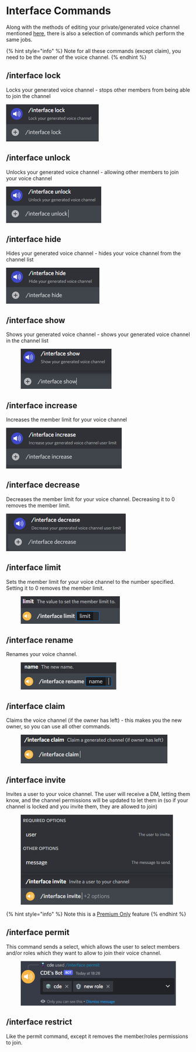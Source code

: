 # Interface Commands

Along with the methods of editing your private/generated voice channel mentioned [here](../../voice-generator-interface.md), there is also a selection of commands which perform the same jobs.

{% hint style="info" %}
Note for all these commands (except claim), you need to be the owner of the voice channel.
{% endhint %}

## /interface lock

Locks your generated voice channel - stops other members from being able to join the channel

![](<../../.gitbook/assets/image (80).png>)

## /interface unlock

Unlocks your generated voice channel - allowing other members to join your voice channel

![](<../../.gitbook/assets/image (9).png>)

## /interface hide

Hides your generated voice channel - hides your voice channel from the channel list

![](<../../.gitbook/assets/image (22).png>)

## /interface show

Shows your generated voice channel - shows your generated voice channel in the channel list

<figure><img src="../../.gitbook/assets/image (49).png" alt=""><figcaption></figcaption></figure>

## /interface increase

Increases the member limit for your voice channel

![](<../../.gitbook/assets/image (75).png>)

## /interface decrease

Decreases the member limit for your voice channel. Decreasing it to 0 removes the member limit.

![](<../../.gitbook/assets/image (87).png>)

## /interface limit

Sets the member limit for your voice channel to the number specified. Setting it to 0 removes the member limit.

<figure><img src="../../.gitbook/assets/image (72).png" alt=""><figcaption></figcaption></figure>

## /interface rename

Renames your voice channel.

<figure><img src="../../.gitbook/assets/image (31).png" alt=""><figcaption></figcaption></figure>

## /interface claim

Claims the voice channel (if the owner has left) - this makes you the new owner, so you can use all other commands.

<figure><img src="../../.gitbook/assets/image (7).png" alt=""><figcaption></figcaption></figure>

## /interface invite

Invites a user to your voice channel. The user will receive a DM, letting them know, and the channel permissions will be updated to let them in (so if your channel is locked and you invite them, they are allowed to join)

<figure><img src="../../.gitbook/assets/image (90).png" alt=""><figcaption></figcaption></figure>

{% hint style="info" %}
Note this is a [Premium Only](https://cde90.gumroad.com/l/vcroles) feature
{% endhint %}

## /interface permit

This command sends a select, which allows the user to select members and/or roles which they want to allow to join their voice channel.

<figure><img src="../../.gitbook/assets/image (56).png" alt=""><figcaption></figcaption></figure>

## /interface restrict

Like the permit command, except it removes the member/roles permissions to join.
